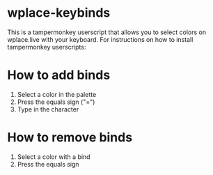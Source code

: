 # wplace-keybinds
This is a tampermonkey userscript that allows you to select colors on wplace.live with your keyboard.
For instructions on how to install tampermonkey userscripts: [](https://www.tampermonkey.net/faq.php?locale=en#Q102)

# How to add binds
1. Select a color in the palette
2. Press the equals sign ("=")
3. Type in the character

# How to remove binds
1. Select a color with a bind
2. Press the equals sign
